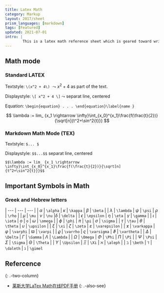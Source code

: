 ```yaml
---
title: Latex Math
category: Markup
layout: 2017/sheet
prism_languages: [markdown]
tags: [Featured]
updated: 2021-07-01
intro: | 
        This is a latex math reference sheet which is geared toward writing scientific papers.
---
```



## Math mode 

### Standard LATEX

Textstyle: `\(x^2 + 4\)`  $\leadsto x^2 + 4$ as part of the text.

Displaystyle: `\[ x^2 + 4 \]` $\leadsto$  separat line, centered

Equation: `\begin{equation} . . . \end{equation}\label{name }`

$$
\lambda := lim_ {x_1 \rightarrow \infty}\int_{x_0}^{x_1}\frac{f(\frac{t}{2})}{\sqrt[n]{t^2+\sin^2{t}}}
$$


### Markdown Math Mode (TEX)

Textstyle:  `$... $` 

Displaystyle:  `$$...$$`  separat line, centered

`$$\lambda := lim_ {x_1 \rightarrow \infty}\int_{x_0}^{x_1}\frac{f(\frac{t}{2})}{\sqrt[n]{t^2+\sin^2{t}}}$$`

## Important Symbols in Math

### Greek and Hebrew letters


| --- | --- | --- |
| $\alpha$ | `\alpha` | $\kappa$ | `\kappa` | $\beta$ | `\beta` |
| $\lambda$ | `\lambda` | $\psi$ | `\psi` | $\rho$ | `\rho` |
| $\mu$ | `\mu` | $\nu$ | `\nu` |$\delta$ | `\delta` |
| $\epsilon$ | `\epsilon` | $\eta$ | `\eta` | $\gamma$ | `\gamma` |
| $\iota$ | `\iota` | $o$ | `o` | $\omega$ | `\omega` |
| $\phi$ | `\phi` | $\pi$ | `\pi` | $\sigma$ | `\sigma` |
| $\tau$ | `\tau` | $\theta$ | `\theta` | $\upsilon$ | `\upsilon` |
| $\xi$ | `\xi` | $\zeta$ | `\zeta` | $\varepsilon$ | `\varepsilon` |
| $\varkappa$ | `\varkappa` | $\varphi$ | `\varphi` | $\varpi$ | `\varpi` |
| $\varrho$ | `\varrho` | $\varsigma$ | `\varsigma` | $\vartheta$ | `\vartheta` |
| $\Delta$ | `\Delta` | $\Gamma$ | `\Gamma` | $\Lambda$ | `\Lambda` |
| $\Omega$ | `\Omega` | $\Phi$ | `\Phi` | $\Pi$ | `\Pi` |
| $\Psi$ | `\Psi` | $\Sigma$ | `\Sigma` | $\Theta$ | `\Theta` |
| $\Upsilon$ | `\Upsilon` | $\Xi$ | `\Xi` | $\aleph$ | `\aleph` |
| $\beth$ | `\beth` | $\daleth$ | `\daleth` | $\gimel$ | `\gimel`


## Refercence

{: .-two-column}

 * [莱斯大学LaTex Math在线PDF手册](https://www.caam.rice.edu/~heinken/latex/symbols.pdf)
{: .-also-see}
